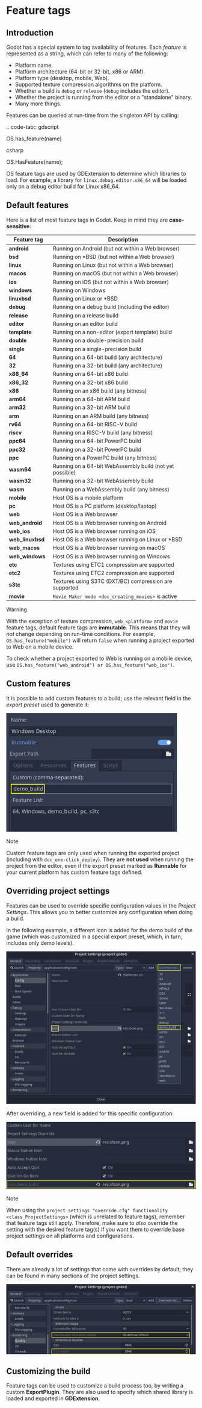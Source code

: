 # Feature tags

## Introduction

Godot has a special system to tag availability of features. Each
*feature* is represented as a string, which can refer to many of the
following:

-   Platform name.
-   Platform architecture (64-bit or 32-bit, x86 or ARM).
-   Platform type (desktop, mobile, Web).
-   Supported texture compression algorithms on the platform.
-   Whether a build is `debug` or `release` (`debug` includes the
    editor).
-   Whether the project is running from the editor or a "standalone"
    binary.
-   Many more things.

Features can be queried at run-time from the singleton API by calling:

.. code-tab:: gdscript

OS.has\_feature(name)

csharp

OS.HasFeature(name);

OS feature tags are used by GDExtension to determine which libraries to
load. For example, a library for `linux.debug.editor.x86_64` will be
loaded only on a debug editor build for Linux x86\_64.

## Default features

Here is a list of most feature tags in Godot. Keep in mind they are
**case-sensitive**:

<table>
<colgroup>
<col style="width: 23%" />
<col style="width: 76%" />
</colgroup>
<thead>
<tr>
<th><strong>Feature tag</strong></th>
<th><strong>Description</strong></th>
</tr>
</thead>
<tbody>
<tr>
<td><strong>android</strong></td>
<td>Running on Android (but not within a Web browser)</td>
</tr>
<tr>
<td><strong>bsd</strong></td>
<td>Running on *BSD (but not within a Web browser)</td>
</tr>
<tr>
<td><strong>linux</strong></td>
<td>Running on Linux (but not within a Web browser)</td>
</tr>
<tr>
<td><strong>macos</strong></td>
<td>Running on macOS (but not within a Web browser)</td>
</tr>
<tr>
<td><strong>ios</strong></td>
<td>Running on iOS (but not within a Web browser)</td>
</tr>
<tr>
<td><strong>windows</strong></td>
<td>Running on Windows</td>
</tr>
<tr>
<td><strong>linuxbsd</strong></td>
<td>Running on Linux or *BSD</td>
</tr>
<tr>
<td><strong>debug</strong></td>
<td>Running on a debug build (including the editor)</td>
</tr>
<tr>
<td><strong>release</strong></td>
<td>Running on a release build</td>
</tr>
<tr>
<td><strong>editor</strong></td>
<td>Running on an editor build</td>
</tr>
<tr>
<td><strong>template</strong></td>
<td>Running on a non-editor (export template) build</td>
</tr>
<tr>
<td><strong>double</strong></td>
<td>Running on a double-precision build</td>
</tr>
<tr>
<td><strong>single</strong></td>
<td>Running on a single-precision build</td>
</tr>
<tr>
<td><strong>64</strong></td>
<td>Running on a 64-bit build (any architecture)</td>
</tr>
<tr>
<td><strong>32</strong></td>
<td>Running on a 32-bit build (any architecture)</td>
</tr>
<tr>
<td><strong>x86_64</strong></td>
<td>Running on a 64-bit x86 build</td>
</tr>
<tr>
<td><strong>x86_32</strong></td>
<td>Running on a 32-bit x86 build</td>
</tr>
<tr>
<td><strong>x86</strong></td>
<td>Running on an x86 build (any bitness)</td>
</tr>
<tr>
<td><strong>arm64</strong></td>
<td>Running on a 64-bit ARM build</td>
</tr>
<tr>
<td><strong>arm32</strong></td>
<td>Running on a 32-bit ARM build</td>
</tr>
<tr>
<td><strong>arm</strong></td>
<td>Running on an ARM build (any bitness)</td>
</tr>
<tr>
<td><strong>rv64</strong></td>
<td>Running on a 64-bit RISC-V build</td>
</tr>
<tr>
<td><strong>riscv</strong></td>
<td>Running on a RISC-V build (any bitness)</td>
</tr>
<tr>
<td><strong>ppc64</strong></td>
<td>Running on a 64-bit PowerPC build</td>
</tr>
<tr>
<td><strong>ppc32</strong></td>
<td>Running on a 32-bit PowerPC build</td>
</tr>
<tr>
<td><strong>ppc</strong></td>
<td>Running on a PowerPC build (any bitness)</td>
</tr>
<tr>
<td><strong>wasm64</strong></td>
<td>Running on a 64-bit WebAssembly build (not yet possible)</td>
</tr>
<tr>
<td><strong>wasm32</strong></td>
<td>Running on a 32-bit WebAssembly build</td>
</tr>
<tr>
<td><strong>wasm</strong></td>
<td>Running on a WebAssembly build (any bitness)</td>
</tr>
<tr>
<td><strong>mobile</strong></td>
<td>Host OS is a mobile platform</td>
</tr>
<tr>
<td><strong>pc</strong></td>
<td>Host OS is a PC platform (desktop/laptop)</td>
</tr>
<tr>
<td><strong>web</strong></td>
<td>Host OS is a Web browser</td>
</tr>
<tr>
<td><strong>web_android</strong></td>
<td>Host OS is a Web browser running on Android</td>
</tr>
<tr>
<td><strong>web_ios</strong></td>
<td>Host OS is a Web browser running on iOS</td>
</tr>
<tr>
<td><strong>web_linuxbsd</strong></td>
<td>Host OS is a Web browser running on Linux or *BSD</td>
</tr>
<tr>
<td><strong>web_macos</strong></td>
<td>Host OS is a Web browser running on macOS</td>
</tr>
<tr>
<td><strong>web_windows</strong></td>
<td>Host OS is a Web browser running on Windows</td>
</tr>
<tr>
<td><strong>etc</strong></td>
<td>Textures using ETC1 compression are supported</td>
</tr>
<tr>
<td><strong>etc2</strong></td>
<td>Textures using ETC2 compression are supported</td>
</tr>
<tr>
<td><strong>s3tc</strong></td>
<td>Textures using S3TC (DXT/BC) compression are supported</td>
</tr>
<tr>
<td><strong>movie</strong></td>
<td><code class="interpreted-text"
role="ref">Movie Maker mode &lt;doc_creating_movies&gt;</code> is
active</td>
</tr>
</tbody>
</table>

Warning

With the exception of texture compression, `web_<platform>` and `movie`
feature tags, default feature tags are **immutable**. This means that
they will *not* change depending on run-time conditions. For example,
`OS.has_feature("mobile")` will return `false` when running a project
exported to Web on a mobile device.

To check whether a project exported to Web is running on a mobile
device, use
`OS.has_feature("web_android") or OS.has_feature("web_ios")`.

## Custom features

It is possible to add custom features to a build; use the relevant field
in the *export preset* used to generate it:

![image](img/feature_tags1.png)

Note

Custom feature tags are only used when running the exported project
(including with `doc_one-click_deploy`). They are **not used** when
running the project from the editor, even if the export preset marked as
**Runnable** for your current platform has custom feature tags defined.

## Overriding project settings

Features can be used to override specific configuration values in the
*Project Settings*. This allows you to better customize any
configuration when doing a build.

In the following example, a different icon is added for the demo build
of the game (which was customized in a special export preset, which, in
turn, includes only demo levels).

![image](img/feature_tags2.png)

After overriding, a new field is added for this specific configuration:

![image](img/feature_tags3.png)

Note

When using the
`project settings "override.cfg" functionality <class_ProjectSettings>`
(which is unrelated to feature tags), remember that feature tags still
apply. Therefore, make sure to *also* override the setting with the
desired feature tag(s) if you want them to override base project
settings on all platforms and configurations.

## Default overrides

There are already a lot of settings that come with overrides by default;
they can be found in many sections of the project settings.

![image](img/feature_tags4.png)

## Customizing the build

Feature tags can be used to customize a build process too, by writing a
custom **ExportPlugin**. They are also used to specify which shared
library is loaded and exported in **GDExtension**.
